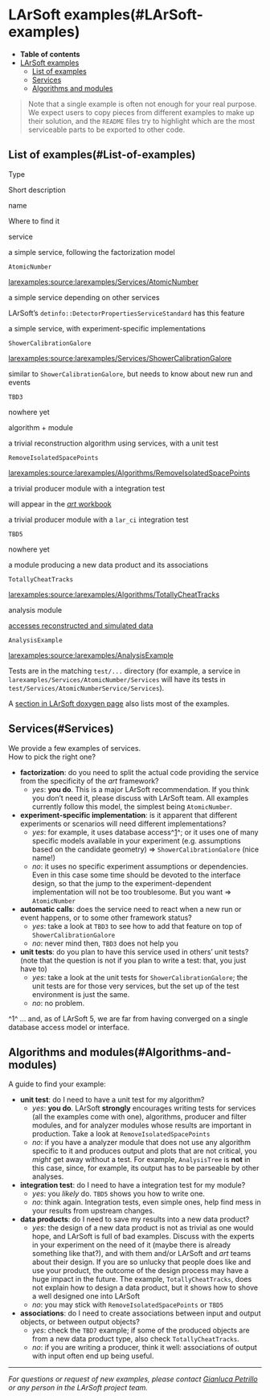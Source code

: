 LArSoft examples(#LArSoft-examples)
======================================

-   **Table of contents**
-   [LArSoft examples](#LArSoft-examples)
    -   [List of examples](#List-of-examples)
    -   [Services](#Services)
    -   [Algorithms and modules](#Algorithms-and-modules)

> Note that a single example is often not enough for your real purpose.\
> We expect users to copy pieces from different examples to make up their solution, and the `README` files try to highlight which are the most serviceable parts to be exported to other code.

List of examples(#List-of-examples)
--------------------------------------

Type

Short description

name

Where to find it

service

a simple service, following the factorization model

`AtomicNumber`

[larexamples:source:larexamples/Services/AtomicNumber](/redmine/projects/larexamples/repository/entry/larexamples/Services/AtomicNumber)

a simple service depending on other services

LArSoft’s `detinfo::DetectorPropertiesServiceStandard` has this feature

a simple service, with experiment-specific implementations

`ShowerCalibrationGalore`

[larexamples:source:larexamples/Services/ShowerCalibrationGalore](/redmine/projects/larexamples/repository/entry/larexamples/Services/ShowerCalibrationGalore)

similar to `ShowerCalibrationGalore`, but needs to know about new run and events

`TBD3`

nowhere yet

algorithm + module

a trivial reconstruction algorithm using services, with a unit test

`RemoveIsolatedSpacePoints`

[larexamples:source:larexamples/Algorithms/RemoveIsolatedSpacePoints](/redmine/projects/larexamples/repository/entry/larexamples/Algorithms/RemoveIsolatedSpacePoints)

a trivial producer module with a integration test

will appear in the [*art* workbook](http://art.fnal.gov/art-workbook-versions)

a trivial producer module with a `lar_ci` integration test

`TBD5`

nowhere yet

a module producing a new data product and its associations

`TotallyCheatTracks`

[larexamples:source:larexamples/Algorithms/TotallyCheatTracks](/redmine/projects/larexamples/repository/entry/larexamples/Algorithms/TotallyCheatTracks)

analysis module

[accesses reconstructed and simulated data](_AnalysisExample_)

`AnalysisExample`

[larexamples:source:larexamples/AnalysisExample](/redmine/projects/larexamples/repository/entry/larexamples/AnalysisExample)

Tests are in the matching `test/...` directory (for example, a service in `larexamples/Services/AtomicNumber/Services` will have its tests in `test/Services/AtomicNumberService/Services`).

A [section in LArSoft doxygen page](http://nusoft.fnal.gov/larsoft/doxsvn/html/modules.html) also lists most of the examples.

Services(#Services)
----------------------

We provide a few examples of services.\
How to pick the right one?

-   **factorization**: do you need to split the actual code providing the service from the specificity of the *art* framework?
    -   *yes*: **you do**. This is a major LArSoft recommendation. If you think you don’t need it, please discuss with LArSoft team. All examples currently follow this model, the simplest being `AtomicNumber`.
-   **experiment-specific implementation**: is it apparent that different experiments or scenarios will need different implementations?
    -   *yes*: for example, it uses database access^[1](#fn1)^; or it uses one of many specific models available in your experiment (e.g. assumptions based on the candidate geometry) =\> `ShowerCalibrationGalore` (nice name!)
    -   *no*: it uses no specific experiment assumptions or dependencies. Even in this case some time should be devoted to the interface design, so that the jump to the experiment-dependent implementation will not be too troublesome. But you want =\> `AtomicNumber`
-   **automatic calls**: does the service need to react when a new run or event happens, or to some other framework status?
    -   *yes*: take a look at `TBD3` to see how to add that feature on top of `ShowerCalibrationGalore`
    -   *no*: never mind then, `TBD3` does not help you
-   **unit tests**: do you plan to have this service used in others’ unit tests? (note that the question is not if you plan to write a test: that, you just have to)
    -   *yes*: take a look at the unit tests for `ShowerCalibrationGalore`; the unit tests are for those very services, but the set up of the test environment is just the same.
    -   *no*: no problem.

^1^ … and, as of LArSoft 5, we are far from having converged on a single database access model or interface.

Algorithms and modules(#Algorithms-and-modules)
--------------------------------------------------

A guide to find your example:

-   **unit test**: do I need to have a unit test for my algorithm?
    -   *yes*: **you do**. LArSoft **strongly** encourages writing tests for services (all the examples come with one), algorithms, producer and filter modules, and for analyzer modules whose results are important in production. Take a look at `RemoveIsolatedSpacePoints`
    -   *no*: if you have a analyzer module that does not use any algorithm specific to it and produces output and plots that are not critical, you *might* get away without a test. For example, `AnalysisTree` is **not** in this case, since, for example, its output has to be parseable by other analyses.
-   **integration test**: do I need to have a integration test for my module?
    -   *yes*: you *likely* do. `TBD5` shows you how to write one.
    -   *no*: think again. Integration tests, even simple ones, help find mess in your results from upstream changes.
-   **data products**: do I need to save my results into a new data product?
    -   *yes*: the design of a new data product is not as trivial as one would hope, and LArSoft is full of bad examples. Discuss with the experts in your experiment on the need of it (maybe there is already something like that?), and with them and/or LArSoft and *art* teams about their design. If you are so unlucky that people does like and use your product, the outcome of the design process may have a huge impact in the future. The example, `TotallyCheatTracks`, does not explain how to design a data product, but it shows how to shove a well designed one into LArSoft
    -   *no*: you may stick with `RemoveIsolatedSpacePoints` or `TBD5`
-   **associations**: do I need to create associations between input and output objects, or between output objects?
    -   *yes*: check the `TBD7` example; if some of the produced objects are from a new data product type, also check `TotallyCheatTracks`.
    -   *no*: if you are writing a producer, think it well: associations of output with input often end up being useful.

* * * * *

*For questions or request of new examples, please contact [Gianluca Petrillo](mailto:petrillo@fnal.gov) or any person in the LArSoft project team.*
